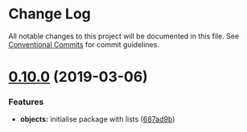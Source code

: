# Change Log

All notable changes to this project will be documented in this file.
See [Conventional Commits](https://conventionalcommits.org) for commit guidelines.

# [0.10.0](https://github.com/coingaming/sportsbet-design/compare/v0.9.0...v0.10.0) (2019-03-06)


### Features

* **objects:** initialise package with lists ([687ad9b](https://github.com/coingaming/sportsbet-design/commit/687ad9b))
